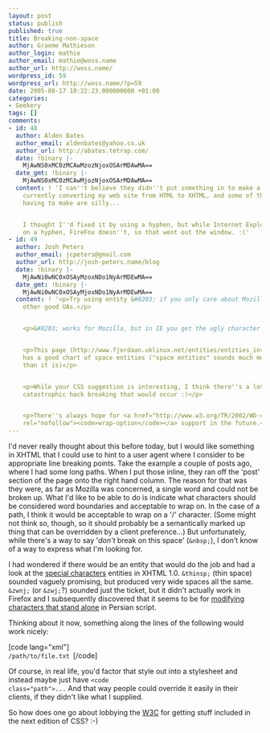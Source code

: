 ```yaml
---
layout: post
status: publish
published: true
title: Breaking-non-space
author: Graeme Mathieson
author_login: mathie
author_email: mathie@woss.name
author_url: http://woss.name/
wordpress_id: 59
wordpress_url: http://woss.name/?p=59
date: 2005-08-17 18:22:23.000000000 +01:00
categories:
- Geekery
tags: []
comments:
- id: 48
  author: Alden Bates
  author_email: aldenbates@yahoo.co.uk
  author_url: http://abates.tetrap.com/
  date: !binary |-
    MjAwNS0xMC0zMCAwMzozNjoxOSArMDAwMA==
  date_gmt: !binary |-
    MjAwNS0xMC0zMCAwMjozNjoxOSArMDAwMA==
  content: ! 'I can''t believe they didn''t put something in to make a breaking non-space!  I''m
    currently converting my web site from HTML to XHTML, and some of the changes I''m
    having to make are silly...


    I thought I''d fixed it by using a hyphen, but while Internet Explorer breaks
    on a hyphen, FireFox doesn''t, so that went out the window. :('
- id: 49
  author: Josh Peters
  author_email: jcpeters@gmail.com
  author_url: http://josh-peters.name/blog
  date: !binary |-
    MjAwNi0wNC0xOSAyMzoxNDo1NyArMDEwMA==
  date_gmt: !binary |-
    MjAwNi0wNC0xOSAyMjoxNDo1NyArMDEwMA==
  content: ! '<p>Try using entity &#8203; if you only care about Mozilla, Opera, and
    other good UAs.</p>


    <p>&#8203; works for Mozilla, but in IE you get the ugly character not found box.</p>


    <p>This page (http://www.fjordaan.uklinux.net/entities/entities_invisible.html)
    has a good chart of space entities ("space entities" sounds much more interesting
    than it is)</p>


    <p>While your CSS suggestion is interesting, I think there''s a lot of room for
    catastrophic hack breaking that would occur :)</p>


    <p>There''s always hope for <a href="http://www.w3.org/TR/2002/WD-css3-text-20021024/#wrap-option-prop"
    rel="nofollow"><code>wrap-option</code></a> support in the future.</p>'
---
```

I'd never really thought about this before today, but I would like something in XHTML that I could use to hint to a user agent where I consider to be appropriate line breaking points.  Take the example a couple of posts ago, where I had some long paths.  When I put those inline, they ran off the 'post' section of the page onto the right hand column.  The reason for that was they were, as far as Mozilla was concerned, a single word and could not be broken up.  What I'd like to be able to do is indicate what characters should be considered word boundaries and acceptable to wrap on.  In the case of a path, I think it would be acceptable to wrap on a '/' character.  (Some might not think so, though, so it should probably be a semantically marked up thing that can be overridden by a client preference...)  But unfortunately, while there's a way to say '<em>don't</em> break on this space' (<code>&amp;nbsp;</code>), I don't know of a way to express what I'm looking for.

I had wondered if there would be an entity that would do the job and had a look at the <a href="http://www.w3.org/TR/xhtml1/dtds.html#a_dtd_Special_characters">special characters</a> entities in XHTML 1.0.  <code>&amp;thinsp;</code> (thin space) sounded vaguely promising, but produced very wide spaces all the same.  <code>&amp;zwnj;</code> (or <code>&amp;zwj;</code>?) sounded just the ticket, but it didn't actually work in Firefox and I subsequently discovered that it seems to be for <a href="http://students.washington.edu/irina/persianword/zwj.htm">modifying characters that stand alone</a> in Persian script.

Thinking about it now, something along the lines of the following would work nicely:

[code lang="xml"]<code style="acceptable-linebreak-chars: /.-;">
  /path/to/file.txt
</code>[/code]

Of course, in real life, you'd factor that style out into a stylesheet and instead maybe just have <code>&lt;code class="path"&gt;...</code>  And that way people could override it easily in their clients, if they didn't like what I supplied.

So how does one go about lobbying the <a href="http://www.w3.org/" title="World Wide Web Consortium">W3C</a> for getting stuff included in the next edition of CSS? :-)
